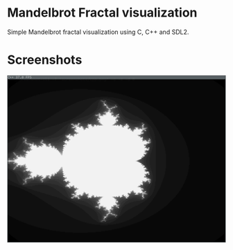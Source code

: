 # Mandelbrot Fractal visualization
Simple Mandelbrot fractal visualization using C, C++ and SDL2.

# Screenshots
![C++ output](./screenshots/Cpp.png?raw=true "`C++`")
